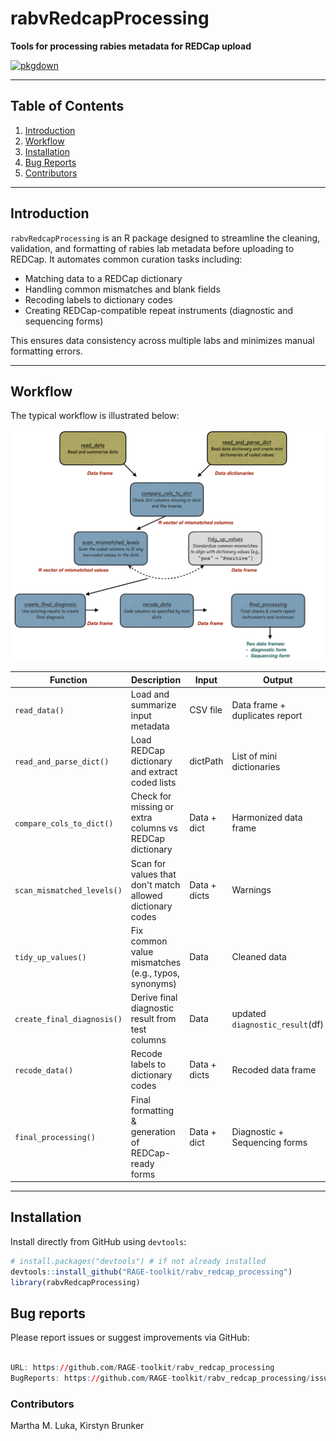 # rabvRedcapProcessing

**Tools for processing rabies metadata for REDCap upload**

<!-- badges: start -->
[![pkgdown](https://img.shields.io/badge/docs-pkgdown-blue.svg)](https://RAGE-toolkit.github.io/rabvRedcapProcessing/)
<!-- badges: end -->

---

## Table of Contents

1. [Introduction](#introduction)
2. [Workflow](#workflow)
3. [Installation](#installation)
4. [Bug Reports](#bug-reports)
5. [Contributors](#contributors)

---

## Introduction

`rabvRedcapProcessing` is an R package designed to streamline the cleaning, validation, and formatting of rabies lab metadata before uploading to REDCap. It automates common curation tasks including:

- Matching data to a REDCap dictionary
- Handling common mismatches and blank fields
- Recoding labels to dictionary codes
- Creating REDCap-compatible repeat instruments (diagnostic and sequencing forms)

This ensures data consistency across multiple labs and minimizes manual formatting errors.

---

## Workflow

The typical workflow is illustrated below:

![Workflow diagram](inst/figures/workflow.png)

| Function                   | Description                                              | Input        | Output                         |
|----------------------------|----------------------------------------------------------|--------------|--------------------------------|
| `read_data()`              | Load and summarize input metadata                        | CSV file     | Data frame + duplicates report |
| `read_and_parse_dict()`    | Load REDCap dictionary and extract coded lists           | dictPath     | List of mini dictionaries      |
| `compare_cols_to_dict()`   | Check for missing or extra columns vs REDCap dictionary  | Data + dict  | Harmonized data frame          |
| `scan_mismatched_levels()` | Scan for values that don't match allowed dictionary codes| Data + dicts | Warnings                       |
| `tidy_up_values()`         | Fix common value mismatches (e.g., typos, synonyms)      | Data         | Cleaned data                   |
| `create_final_diagnosis()` | Derive final diagnostic result from test columns         | Data         | updated `diagnostic_result`(df)|
| `recode_data()`            | Recode labels to dictionary codes                        | Data + dicts | Recoded data frame             |
| `final_processing()`       | Final formatting & generation of REDCap-ready forms      | Data + dict  | Diagnostic + Sequencing forms  |

---

## Installation

Install directly from GitHub using `devtools`:

```r
# install.packages("devtools") # if not already installed
devtools::install_github("RAGE-toolkit/rabv_redcap_processing")
library(rabvRedcapProcessing)

```

## Bug reports

Please report issues or suggest improvements via GitHub:


```r

URL: https://github.com/RAGE-toolkit/rabv_redcap_processing
BugReports: https://github.com/RAGE-toolkit/rabv_redcap_processing/issues

```


### Contributors

Martha M. Luka, Kirstyn Brunker

